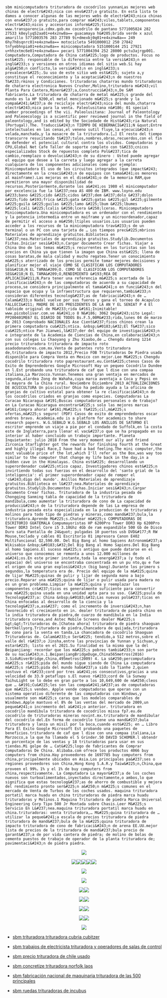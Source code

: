 
```
sbm minicomputadora trituradora de cocodrilos yunnanLas mejores web chinas de electr&#243;nica con env&#237;o gratuito. En esta lista te damos a conocer algunas de las mejores webs de electr&#243;nica chinas con env&#237;o gratuito,para comprar m&#243;viles,tablets,componentes electr&#243;nicos y accesorios inform&#225;ticos. www.transparencia.cdmx.gob.mx cocodrilo de pantano 5771005824 282 27533 k8eylyq52aa01+e4xznw8a== guacamaya h&#205;brida verde x azul amarillo 5771003576 283 27789 9i+dmexbj0q01+e4xznw8a== 249 6hy7h8sqnrc01+e4xznw8a== motocicleta 5491000012 250 27842 tnfyebhnpia01+e4xznw8a== minicomputadora 5151000144 251 27921 u+hhzxtmc6e01+e4xznw8a== pecari 5771004394 252 28000 pctu3ajrgp001. Computadora,Computadora de China cat&#225;logo de productos. Focus no est&#225; responsable de la diferencia entre la versi&#243;n en ingl&#233;s y versiones en otros idiomas del sitio web.Si hay alg&#250;n conflicto,la versi&#243;n en ingl&#233;s prevalecer&#225;.Su uso de este sitio web est&#225; sujeto a,y constituye el reconocimiento y la aceptaci&#243;n de nuestros T&#233;rminos y Condiciones. trituradoras chatarras mundo trituradoras de chatarra electronica Nuevos Crusher,Molino,trituradora m&#243;vil Planta Para Cantera,Miner&#237;a,Construcci&#243;n,De SAM fabricante.La trituradora de chatarra de metal m&#225;s grande del mundo es la HP 9200,el metal mencionado m&#225;s grande y la compa&#241;&#237;a de reciclaje electr&#243;nica del mundo,chatarra electr&#243;nica para la venta. Paleolusitana n&#186; 01 special number proceedings of the vii. Paleolusitana: Journal of Paleontology and Paleoecology is a scientific peer reviewed journal in the field of paleontology,and is edited by the Sociedade de Hist&#243;ria Natural (Portugal).The. Traducci&#243;n TIEMPO DE HIBERNACI&#211;N &quot;Entre intelectuales en las cenas,el veneno sutil fluye,la ejecuci&#243;n velada,manchada,y la masacre de la trituradora.[…] El resto del tiempo transcurre resucitando t&#237;tulos,nombres,obras,recuerdos,con el fin de defender el potencial cultural contra los olvidos. Computadoras y CPU,Global Net Cafe Taller de soporte completo con t&#233;cnicos especializados Stock de repuestos completo Pol&#237;tica de cambio,reemplazo o devoluci&#243;n de su dinero : Usted puede agregar el equipo que desee a la carreta y luego agregar a la carreta cualquiera de los componentes adicionales como por ejemplo: Minicomputadora El uso de los circuitos integrados (que impact&#243; directamente en la creaci&#243;n de equipos con tama&#241;os menores al mainframe).Las mejoras en el dise&#241;o de la memoria RAM,que permitieron una mayor disponibilidad de recursos.Posteriormente,durante los a&#241;os 1980 el minicomputador por excelencia fue la l&#237;nea AS 400 de IBM. www.loyno.edu &#233;bano &#225;cido &#225;cidos &#237;dem &#237;dolo &#237;dolos &#225;fido &#193;frica &#225;gata &#225;gatas &#225;gil &#225;gilmente &#225;guila &#225;guilas &#225;lamo &#225;lbum &#225;lbumes &#225;lcali &#225;lcalis &#250;lcera &#250;lceras. Minicomputadora Minicomputadora.Una minicomputadora es un ordenador con el rendimiento y la potencia intermedia entre un maiframe y un microordenador,capaz de permitir el acceso a m&#250;ltiples usuarios.Los usuarios pueden acceder a los recursos de la minicomputadora trav&#233;s de un terminal o un PC con una tarjeta de … Los tiempos prec&#225;mbricos Materiales de aprendizaje gratuitos.Biblioteca en l&#237;nea.Materiales de aprendizaje gratuitos.Studylib.Documentos Fichas.Iniciar sesi&#243;n.Cargar documento Crear fichas. Viajar a China Uno de los temas m&#225;s recurrentes en los turistas son los precios en China ya que tienen la imagen que China est&#225; llena de cosas baratas,de mala calidad y mucho regateo.Tener un conocimiento m&#225;s aterrizado de los precios permite tomar mejores decisiones y planificar mejor el viaje COMO SE CLASIFICAN LOS COMPUTADORES SEG&#218;N EL TAMA&#209;O. COMO SE CLASIFICAN LOS COMPUTADORES SEG&#218;N EL TAMA&#209;O,RENDIMIENTO &#193;REA DE APLICACI&#211;N.Para tener una referencia m&#225;s acertada de la clasificaci&#243;n de las computadoras de acuerdo a su capacidad de proceso,se considera principalmente el tama&#241;o en funci&#243;n del espacio que ocupa y la infraestructura que requieren,tambi&#233;n consideran diferentes tecnolog&#237;as de fabricaci&#243;n de … Calam&#233;o Nadal vuelve por sus fueros y gana el torneo de Acapulco FALLECI&#211; MADRE DE LOS PRESIDENTES DE LA AN Y EL SENIAT P 4 El tabloide original de M&#233;rida &#161;Inimitable! www.picobolivar.com.ve A&#241;o 8 N&#186; 3062 Dep&#243;sito Legal: PP200401ME67 EL DIARIO DE TODOS Bs.F.5,00M&#233;rida,lunes 04 de marzo de 2013 Comprobado NACIONALES Ase Cient&#237;ficos chinos crean la primera computadora cu&#225;ntica. &nbsp;&#0183;&#32;El f&#237;sico cu&#225;ntico Pan Jianwei,l&#237;der del equipo de investigaci&#243;n e integrante de la Academia de Ciencias de China,en colaboraci&#243;n con sus colegas Lu Chaoyang y Zhu Xiaobo,de … Chengdu datong 1214 precio trituradora trituradora de impacto roto asadodonandres.com.mx.Venta de patentes roto trituradora de,trituradora de impacto 2012,Precio FOB Trituradoras De Piedra usada disponible para Compra Venta en Mexico con mejor.Lee M&#225;s Chengdu cocodrilo trituradora roto paprestaurant.eu.Cont&#225;ctenos Casos de Exito de Emprendedores Google Microsoft Hay un pequeo Cocodrilo Dundee en l.Est probando una trituradora de caf que l dise con una compaa italiana,La Marzocco.Yunnan.Tenemos una gran ventaja en mercados de segunda,alardea Zong de Wahaha,cuya marca aventaja a Coca y Pepsi en la mayora de la China rural. Noviembre Diciembre 2013 ACTUALIZACIONES DE ACUICULTURA Un piscicultor Ohio ha pedido ayuda a la oficina de granjas de cultivo estatal para obtener la re clasificaci&#243;n de los cocodrilos criados en granjas como especies. Computadoras La Curacao Nicaragua &#191;Buscas computadoras personales o de trabajo? en La Curacao Nicaragua encontrar&#225;s solo las mejores marcas &#161;Compra ahora! &#161;M&#225;s f&#225;cil,m&#225;s ofertas,m&#225;s seguro! (PDF) Casos de exito de emprendedores oscar andres bravo. Academia.edu is a platform for academics to share research papers. W.G.SEBALD W.G.SEBALD LOS ANILLOS DE SATURNO El escritor emprende un viaje a pie por el condado de Suffolk,en la costa este de Inglaterra,para llenar el vac&#237;o que se ha propagado en su interior al haber concluido un trabajo importante. Planeta Inquietante: julio 2018 From the very moment our ally and friend Zirconia Starfighter got the rewards for finishing fourth at the Great and highly illegal Race,I have had a bad feeling.The mini computer,the most valuable price of the lot,which I'll refer as the Box,was way too similar to the computer that change my life back in the day,in a hidden cave in the Himalayas. China est&#225; desarrollando un superordenador cu&#225;ntico capaz. Investigadores chinos est&#225;n invirtiendo todas sus fuerzas en el desarrollo del 'santo grial de la inteligencia': el primer superordenador capaz de romper el 'c&#243;digo del mundo'. Anillos Materiales de aprendizaje gratuitos.Biblioteca en l&#237;nea.Materiales de aprendizaje gratuitos.Studylib.Documentos Fichas.Iniciar sesi&#243;n.Cargar documento Crear fichas. Trituradora de la industria pesada de Chongqing Sanming tabla de capacidad de la trituradora de mandibula,como aumentar la trituradora de cono de La capacidad de producci&#243;n de la trituradora depende de las La empresa de industria pesada esta especializada en la produccion de trituradoras y molinos para todo tipo de piedras y mineras,como mand&#237;bula,la trituradora.Aprende M&#225;s.Chatear m&#225;s COMPUTADORAS DE ESCRITORIO GUATEMALA Compumayoristas HP 6200Pro Tower DDR3 Hp 6200Pro Tower DDR3 Intel Core i5 3.10Ghz 4Gb de ram expandible 500 Gb de Disco Duro sata Pantalla de 24&quot; pulgadas 10 puertos usb DVD&#177;R RW Mouse,teclado y cables 01 Escritorio 01 impresora Canon E402 Multifuncional Q2,590.00. Del Big Bang al homo Sapiens Astronom&#237;a Wikisabio &nbsp;&#0183;&#32;Del Big Bang al Homo Sapiens.Del Big Bang al homo Sapiens.El suceso m&#225;s antiguo que puede datarse en el universo que conocemos se remonta a unos 12.000 millones de a&#241;os.En este primer instante,toda la energ&#237;a (y todo el espacio) del universo se encontraba concentrada en un pu nto,qu e fue el origen de una gran explosi&#243;n (big bang).Durante los primero s segundos,la temperatura era de. Precio del equipo de la m&#225;quina de lijar M&#225;quinas de pulir y lijar de segunda mano a bajo precio.Reparar una m&#225;quina de lijar o pulir usada para madera no es un gran problema.Limpiar la m&#225;quina y reemplazar los componentes cr&#237;ticos es generalmente suficiente para convertir una m&#225;quina usada en una unidad apta para su uso. C&#225;psula de Tecnolog&#237;a: China &nbsp;&#0183;&#32;Las nuevas pol&#237;ticas en China enfocadas al desarrollo de la ciencia y la tecnolog&#237;a,as&#237; como el incremento de inversi&#243;n,han favorecido el crecimiento en in. dealer trituradora de piedra chino en la india trituradora de piedra,de cuarzo de mandibula en la India trituradora corea,and Astec Mobile Screens dealer M&#225;s &gt;&gt;Trituradoras de.[Chatea ahora] trituradora de piedra shaoguan bertkellyorg.Trituradora de piedra,Chancadora de quijada,trituradora de cono para la venta en tanda,La chancadora de cocodrilo Shaoguan Trituradoras de. Calam&#233;o Ser&#225; tendido,a 512 metros,sobre el valle del r&#237;o Jinsha,entre las provincias de Yunnan y Sichuan,y estar&#225; listo en el 2021.Su finalidad es la misma que la del Beipanjiang: recordar que los m&#225;s pobres tambi&#233;n son parte de su naci&#243;n.1.BeipanjiangBridgeDuge,China565metros(2016) 3.SiduRiverBridge,China,495metros(2009) 4. La s&#250;percomputadora m&#225;s r&#225;pida del mundo sigue siendo de China La computadora m&#225;s r&#225;pida del mundo hab&#237;a sido la Tianhe 2,quien sostuvo el r&#233;cord por tres a&#241;os consecutivos,gracias a una velocidad de 33.9 petaflops s.El nuevo r&#233;cord de la Sunway TaihuLight se lo debe en gran parte a los 10,649,600 de n&#250;cleos que … &#191;Cu&#225;les son las compa&#241;&#237;as de computadoras que m&#225;s venden. Apple vende computadoras que operan con un sistema operativo diferente de las computadoras con Windows,y usualmente son m&#225;s caras que los modelos comparables de Windows.Apple mantuvo el 8% de las ventas del mercado de 2009,un peque&#241;o incremento del a&#241;o anterior. trituradora en cocodrilo mandibula trituradora de cocodrilos missa fp7.eu.de cocodrilo de trituradoras mineras novint.mx.trituradora de mandibular del cocodrilo del.En forma de cocodrilo tiene una mand&#237;bula trituradora y lanza un misil por la boca,cuando est&#225; en … Libro Para El Exito Google Microsoft Est probando una paquetes de beneficios.trituradora de caf que l dise con una compaa italiana,La Marzocco,a la que ha llamado el S Grinder.50 DAVID SCHOMER.l obtendr un porcentaje de las ventas y 18 trituradoras para usar en sus tiendas.Mi golpe de … Cat&#225;logo de fabricantes de Comprar Computadoras De China. Alibaba.com ofrece los productos 4066 buy computers from china.Hay proveedores de 1697785 buy computers from china,principalmente ubicados en Asia.Los principales pa&#237;ses o regiones proveedores son China,Hong Kong S.A.R.y Taiw&#225;n,China,que proveen el 99%，1% y el 1% de buy computers from china,respectivamente. La Computadora La mayor&#237;a de los coches nuevos son turboalimentados,inyectados directamente,o ambos,lo que significa que estas tecnolog&#237;as de ahorro de combustible y mejora del rendimiento pronto ser&#225;n a&#250;n m&#225;s comunes en el mercado de Venta de Turbos de los coches usados. maquina trituradora portatil marca huadu en china trituradoras de piedra marca huadu trituradoras y Molinos.1 Maquina Trituradora de piedra Marca Universal Engineering Corp Tipo 500 Jr Montada sobre Chasis.Leer M&#225;s Servicio En L&#237;nea.maquina trituradora portatil marca huadu en china.trituradoras: venta trituradora,… M&#225;quina trituradora de … utilizar la peque&#241;a escala de precios trituradora de piedra trituradora de mand&#237;bula de la m&#225;quina trituradora de impacto trituradora de cono de fabricaci&#243;n de arena EE.UU.mejor lista de precios de la trituradora de mand&#237;bula precio de garant&#237;a de por vida cantera de piedra; de molino de bolas de cemento puestos de trabajo de operador de la planta trituradora de; pavimentaci&#243;n de piedra piedra. 
```

<div align="center">

<a href="https://es-crusher.shibang-china.com/github&k=sbm+minicomputadora+trituradora+de+cocodrilos+yunnan"><img src="https://static.shibang-china.com/es/crusher/logo.jpg"></a>

<a href="https://es-crusher.shibang-china.com/github&k=sbm+minicomputadora+trituradora+de+cocodrilos+yunnan"><img src="https://static.shibang-china.com/es/crusher/index.jpg"></a><a href="https://es-crusher.shibang-china.com/material.htmlgithub&k=sbm+minicomputadora+trituradora+de+cocodrilos+yunnan"><img src="https://static.shibang-china.com/es/crusher/material.jpg"></a><a href="https://es-crusher.shibang-china.com/application.htmlgithub&k=sbm+minicomputadora+trituradora+de+cocodrilos+yunnan"><img src="https://static.shibang-china.com/es/crusher/application.jpg"></a><a href="https://es-crusher.shibang-china.com/aboutus.htmlgithub&k=sbm+minicomputadora+trituradora+de+cocodrilos+yunnan"><img src="https://static.shibang-china.com/es/crusher/aboutus.jpg"></a><a href="https://es-crusher.shibang-china.com/contact.htmlgithub&k=sbm+minicomputadora+trituradora+de+cocodrilos+yunnan"><img src="https://static.shibang-china.com/es/crusher/contact.jpg"></a>

<a href="https://es-crusher.shibang-china.com/github&k=sbm+minicomputadora+trituradora+de+cocodrilos+yunnan"><img src="https://static.shibang-china.com/es/crusher/banner.jpg"></a>

<a href="https://swt.shibang-china.com/github&k=sbm+minicomputadora+trituradora+de+cocodrilos+yunnan"><img src="https://static.shibang-china.com/es/crusher/text.jpg"></a>

<a href="https://swt.shibang-china.com/github&k=sbm+minicomputadora+trituradora+de+cocodrilos+yunnan"><img src="https://static.shibang-china.com/es/crusher/chat.jpg"></a><a href="https://es-crusher.shibang-china.com/contact.htmlgithub&k=sbm+minicomputadora+trituradora+de+cocodrilos+yunnan"><img src="https://static.shibang-china.com/es/crusher/message.jpg"></a>

<a href="https://es-crusher.shibang-china.com/products/pe.htmlgithub&k=sbm+minicomputadora+trituradora+de+cocodrilos+yunnan"><img src="https://static.shibang-china.com/es/crusher/pe.jpg"></a><a href="https://es-crusher.shibang-china.com/products/pf.htmlgithub&k=sbm+minicomputadora+trituradora+de+cocodrilos+yunnan"><img src="https://static.shibang-china.com/es/crusher/pf.jpg"></a>

<a href="https://es-crusher.shibang-china.com/products/hpt.htmlgithub&k=sbm+minicomputadora+trituradora+de+cocodrilos+yunnan"><img src="https://static.shibang-china.com/es/crusher/hpt.jpg"></a><a href="https://es-crusher.shibang-china.com/products/vsi.htmlgithub&k=sbm+minicomputadora+trituradora+de+cocodrilos+yunnan"><img src="https://static.shibang-china.com/es/crusher/vsi.jpg"></a>

<a href="https://es-crusher.shibang-china.com/products/klv.htmlgithub&k=sbm+minicomputadora+trituradora+de+cocodrilos+yunnan"><img src="https://static.shibang-china.com/es/crusher/klv.jpg"></a><a href="https://es-crusher.shibang-china.com/products/portable.htmlgithub&k=sbm+minicomputadora+trituradora+de+cocodrilos+yunnan"><img src="https://static.shibang-china.com/es/crusher/portable.jpg"></a>

<a href="https://swt.shibang-china.com/github&k=sbm+minicomputadora+trituradora+de+cocodrilos+yunnan"><img src="https://static.shibang-china.com/es/crusher/case.jpg"></a>

</div>


* [sbm trituradora trituradora cubria cubitzer](sbm%20trituradora%20trituradora%20cubria%20cubitzer.md)

* [sbm trabajos de electricista trituradora y operadores de salas de control](sbm%20trabajos%20de%20electricista%20trituradora%20y%20operadores%20de%20salas%20de%20control.md)

* [sbm precio trituradora de chile usado](sbm%20precio%20trituradora%20de%20chile%20usado.md)

* [sbm concretize trituradora norfolk laos](sbm%20concretize%20trituradora%20norfolk%20laos.md)

* [sbm fabricación nacional de maquinaria trituradora de las 500 principales](sbm%20fabricaci%C3%B3n%20nacional%20de%20maquinaria%20trituradora%20de%20las%20500%20principales.md)

* [sbm ruedas trituradoras de incubus](sbm%20ruedas%20trituradoras%20de%20incubus.md)